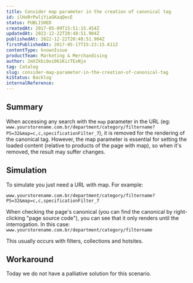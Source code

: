 ```yaml
---
title: Consider map parameter in the creation of canonical tag
id: ilHxRrPwliYiaGKaqQecE
status: PUBLISHED
createdAt: 2017-05-09T15:51:15.454Z
updatedAt: 2022-12-22T20:48:51.904Z
publishedAt: 2022-12-22T20:48:51.904Z
firstPublishedAt: 2017-05-17T15:23:15.611Z
contentType: knownIssue
productTeam: Marketing & Merchandising
author: 2mXZkbi0oi061KicTExNjo
tag: Catalog
slug: consider-map-parameter-in-the-creation-of-canonical-tag
kiStatus: Backlog
internalReference: 
---
```


## Summary

When accessing any search with the `map` parameter in the URL (eg: `www.yourstorename.com.br/department/category/filtername?PS=32&map=c,c,specificationFilter_7`), it is removed for the rendering of the canonical tag. However, the map parameter is essential for setting the loaded content (relative to products of the page with map), so when it's removed, the result may suffer changes.

## Simulation

To simulate you just need a URL with map. For example:

`www.yourstorename.com.br/department/category/filtername?PS=32&map=c,c,specificationFilter_7`

When checking the page's canonical (you can find the canonical by right-clicking "page source code"), you can see that it only renders until the interrogation. In this case:
`www.yourstorename.com.br/department/category/filtername`

This usually occurs with filters, collections and hotsites.

## Workaround

Today we do not have a palliative solution for this scenario.

